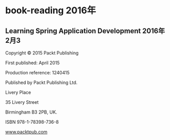# book-reading   2016年

## Learning Spring Application Development  2016年2月3

Copyright © 2015 Packt Publishing
 
First published: April 2015

Production reference: 1240415

Published by Packt Publishing Ltd.

Livery Place

35 Livery Street

Birmingham B3 2PB, UK.

ISBN 978-1-78398-736-8

www.packtpub.com